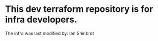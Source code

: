 
# This dev terraform repository is for infra developers. 
The infra was last modified by: Ian Shinbrot
